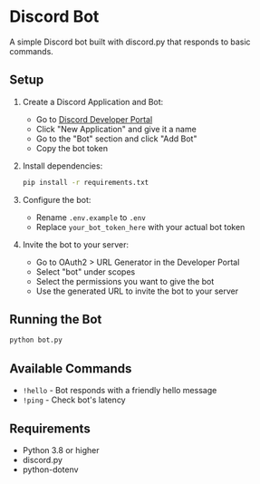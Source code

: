 # Discord Bot

A simple Discord bot built with discord.py that responds to basic commands.

## Setup

1. Create a Discord Application and Bot:
   - Go to [Discord Developer Portal](https://discord.com/developers/applications)
   - Click "New Application" and give it a name
   - Go to the "Bot" section and click "Add Bot"
   - Copy the bot token

2. Install dependencies:
   ```bash
   pip install -r requirements.txt
   ```

3. Configure the bot:
   - Rename `.env.example` to `.env`
   - Replace `your_bot_token_here` with your actual bot token

4. Invite the bot to your server:
   - Go to OAuth2 > URL Generator in the Developer Portal
   - Select "bot" under scopes
   - Select the permissions you want to give the bot
   - Use the generated URL to invite the bot to your server

## Running the Bot

```bash
python bot.py
```

## Available Commands

- `!hello` - Bot responds with a friendly hello message
- `!ping` - Check bot's latency

## Requirements

- Python 3.8 or higher
- discord.py
- python-dotenv 